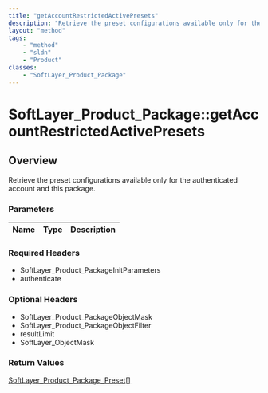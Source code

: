 ```yaml
---
title: "getAccountRestrictedActivePresets"
description: "Retrieve the preset configurations available only for the authenticated account and this package."
layout: "method"
tags:
    - "method"
    - "sldn"
    - "Product"
classes:
    - "SoftLayer_Product_Package"
---
```

# SoftLayer_Product_Package::getAccountRestrictedActivePresets
## Overview 
Retrieve the preset configurations available only for the authenticated account and this package.

### Parameters 
|Name | Type | Description |
| --- | --- | --- |


### Required Headers
* SoftLayer_Product_PackageInitParameters
* authenticate

### Optional Headers
* SoftLayer_Product_PackageObjectMask
* SoftLayer_Product_PackageObjectFilter
* resultLimit
* SoftLayer_ObjectMask

### Return Values
<a href='/reference/datatypes/SoftLayer_Product_Package_Preset'>SoftLayer_Product_Package_Preset[] </a>

